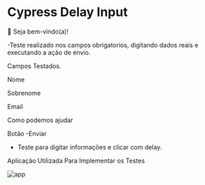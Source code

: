 # Cypress Delay Input

👋 Seja bem-vindo(a)!

-Teste realizado nos campos obrigatorios, digitando dados reais e executando a ação de envio.

Campos Testados.

Nome

Sobrenome

Email

Como podemos ajudar

Botão -Enviar

- Teste para digitar informações e clicar com delay.

Aplicação Utilizada Para Implementar os Testes

  
![app](https://github.com/SidneiBaltazarQA/Cypress-Digitando-e-clicando/assets/157621521/b648d261-3c91-4700-8e96-8aa3fc5cdf4f)
